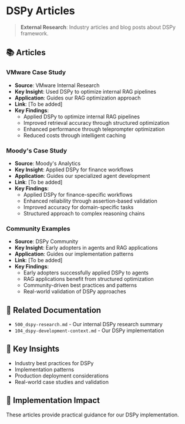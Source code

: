 # DSPy Articles

> **External Research**: Industry articles and blog posts about DSPy framework.

## 📚 **Articles**

### **VMware Case Study**
- **Source**: VMware Internal Research
- **Key Insight**: Used DSPy to optimize internal RAG pipelines
- **Application**: Guides our RAG optimization approach
- **Link**: [To be added]
- **Key Findings**:
  - Applied DSPy to optimize internal RAG pipelines
  - Improved retrieval accuracy through structured optimization
  - Enhanced performance through teleprompter optimization
  - Reduced costs through intelligent caching

### **Moody's Case Study**
- **Source**: Moody's Analytics
- **Key Insight**: Applied DSPy for finance workflows
- **Application**: Guides our specialized agent development
- **Link**: [To be added]
- **Key Findings**:
  - Applied DSPy for finance-specific workflows
  - Enhanced reliability through assertion-based validation
  - Improved accuracy for domain-specific tasks
  - Structured approach to complex reasoning chains

### **Community Examples**
- **Source**: DSPy Community
- **Key Insight**: Early adopters in agents and RAG applications
- **Application**: Guides our implementation patterns
- **Link**: [To be added]
- **Key Findings**:
  - Early adopters successfully applied DSPy to agents
  - RAG applications benefit from structured optimization
  - Community-driven best practices and patterns
  - Real-world validation of DSPy approaches

## 🔗 **Related Documentation**
- `500_dspy-research.md` - Our internal DSPy research summary
- `104_dspy-development-context.md` - Our DSPy implementation

## 📖 **Key Insights**
- Industry best practices for DSPy
- Implementation patterns
- Production deployment considerations
- Real-world case studies and validation

## 🎯 **Implementation Impact**
These articles provide practical guidance for our DSPy implementation.
